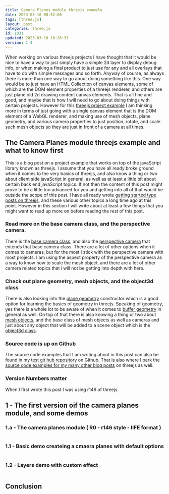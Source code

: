 ```yaml
---
title: Camera Planes module threejs example
date: 2023-03-10 08:52:00
tags: [three.js]
layout: post
categories: three.js
id: 1031
updated: 2023-03-10 10:26:31
version: 1.4
---
```


When working on various threejs projects I have thought that it would be nice to have a way to just simply have a simple 2d layer to display debug info, or when making a final product to just use for any and all overlays that have to do with simple messages and so forth. Anyway of course, as always there is more than one way to go about doing something like this. One way would be to just have an HTML Collection of canvas elements, some of which are the DOM element properties of a threejs renderer, and others are just plane old 2d drawing content canvas elements. That is all fine and good, and maybe that is how I will need to go about doing things with certain projects. However for this [threejs project example](/2021/02/19/threejs-examples/) I am thinking more in terms of just going with a single canvas element that is the DOM element of a WebGL renderer, and making use of mesh objects, plane geometry, and various camera properties to just position, rotate, and scale such mesh objects so they are just in front of a camera at all times.


<!-- more -->

## The Camera Planes module threejs example and what to know first

This is a blog post on a project example that works on top of the javaScript library known as threejs. I assume that you have all ready broke ground when it comes to the very basics of threejs, and also know a thing or two about client side javaScript in general, as well as at least a little bit about certain back end javaScript topics. If not then the content of this post might prove to be a little too advanced for you and getting into all of that would be outside the scope of this post. I have all ready wrote [getting started type posts on threejs](/2018/04/04/threejs-examples-camera-planes/), and these various other topics a long time ago at this point. However in this section I will write about at least a few things that you might want to read up more on before reading the rest of this post.

### Read more on the base camera class, and the perspective camera.

There is the [base camera class](/2018/04/06/threejs-camera/), and also the [perspective camera](/2018/04/07/threejs-camera-perspective/) that extends that base camera class. There are a lot of other options when it comes to cameras, but for the most I stick with the perspective camera with most projects. I am using the aspect property of the perspective camera as a way to know how to scale the mesh object, and there are a lot of other camera related topics that i will not be getting into depth with here.

### Check out plane geometry, mesh objects, and the object3d class

There is also looking into the [plane geometry](/2019/06/05/threejs-plane/) constructor which is a good option for learning the basics of geometry in threejs. Speaking of geometry, yes there is a whole lot to be aware of when it comes to [buffer geometry](/2021/04/22/threejs-buffer-geometry/) in general as well. On top of that there is also knowing a thing or two about [mesh objects](/2018/05/04/threejs-mesh/), and the base class of mesh objects as well as cameras and just about any object that will be added to a scene object which is the [object3d class](/2018/04/23/threejs-object3d/).

### Source code is up on Github

The source code examples that I am writing about in this post can also be found in my [test git hub repository](https://github.com/dustinpfister/test_threejs/tree/master/views/forpost/threejs-examples-camera-planes) on Github. That is also where I park the [source code examples for my many other blog posts](/categories/three-js/) on threejs as well.

### Version Numbers matter

When I first wrote this post I was using r146 of threejs.

## 1 - The first version oif the camera planes module, and some demos


### 1.a - The camera planes module ( R0 - r146 style - IIFE format )

```js
```

### 1.1 - Basic demo createing a cmaera planes with default options

```js
```

### 1.2 - Layers demo with custom effect

```js
```


## Conclusion

